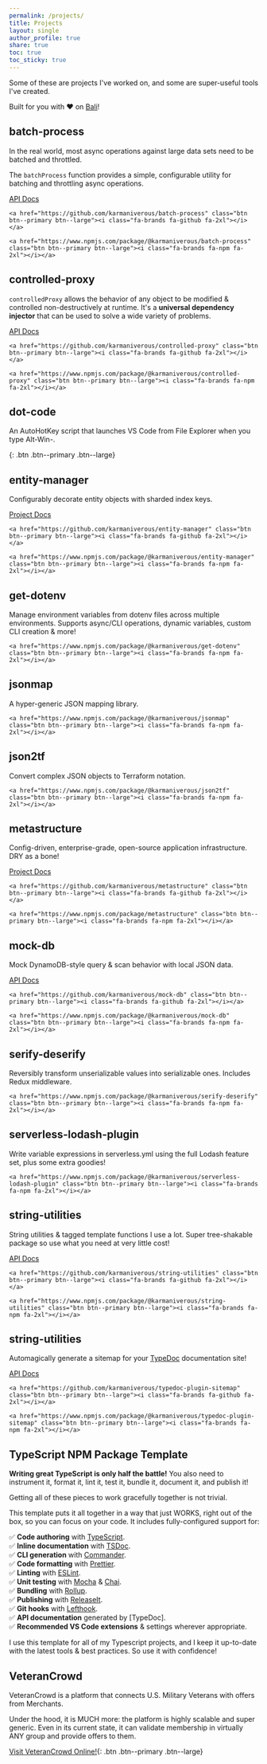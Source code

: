 ```yaml
---
permalink: /projects/
title: Projects
layout: single
author_profile: true
share: true
toc: true
toc_sticky: true
---
```


Some of these are projects I've worked on, and some are super-useful tools I've created.

Built for you with ❤️ on [Bali](/bali/)!

## batch-process

In the real world, most async operations against large data sets need to be batched and throttled.

The `batchProcess` function provides a simple, configurable utility for batching and throttling async operations.

<div class="button-row--left">
    <a href="https://docs.karmanivero.us/batch-process" class="btn btn--info btn--large">API Docs</a>

    <a href="https://github.com/karmaniverous/batch-process" class="btn btn--primary btn--large"><i class="fa-brands fa-github fa-2xl"></i></a>

    <a href="https://www.npmjs.com/package/@karmaniverous/batch-process" class="btn btn--primary btn--large"><i class="fa-brands fa-npm fa-2xl"></i></a>

</div>

## controlled-proxy

`controlledProxy` allows the behavior of any object to be modified & controlled non-destructively at runtime. It's a **universal dependency injector** that can be used to solve a wide variety of problems.

<div class="button-row--left">
    <a href="https://docs.karmanivero.us/controlled-proxy" class="btn btn--info btn--large">API Docs</a>

    <a href="https://github.com/karmaniverous/controlled-proxy" class="btn btn--primary btn--large"><i class="fa-brands fa-github fa-2xl"></i></a>

    <a href="https://www.npmjs.com/package/@karmaniverous/controlled-proxy" class="btn btn--primary btn--large"><i class="fa-brands fa-npm fa-2xl"></i></a>

</div>

## dot-code

An AutoHotKey script that launches VS Code from File Explorer when you type Alt-Win-.

[<i class="fa-brands fa-github fa-2xl"></i>](https://github.com/karmaniverous/dot-code){:
.btn .btn--primary
.btn--large}

## entity-manager

Configurably decorate entity objects with sharded index keys.

<div class="button-row--left">
    <a href="/projects/entity-manager" class="btn btn--info btn--large">Project Docs</a>

    <a href="https://github.com/karmaniverous/entity-manager" class="btn btn--primary btn--large"><i class="fa-brands fa-github fa-2xl"></i></a>

    <a href="https://www.npmjs.com/package/@karmaniverous/entity-manager" class="btn btn--primary btn--large"><i class="fa-brands fa-npm fa-2xl"></i></a>

</div>

## get-dotenv

Manage environment variables from dotenv files across multiple environments. Supports async/CLI operations, dynamic variables, custom CLI creation & more!

<div class="button-row--left">
    <a href="https://github.com/karmaniverous/get-dotenv" class="btn btn--primary btn--large"><i class="fa-brands fa-github fa-2xl"></i></a>

    <a href="https://www.npmjs.com/package/@karmaniverous/get-dotenv" class="btn btn--primary btn--large"><i class="fa-brands fa-npm fa-2xl"></i></a>

</div>

## jsonmap

A hyper-generic JSON mapping library.

<div class="button-row--left">
    <a href="https://github.com/karmaniverous/jsonmap" class="btn btn--primary btn--large"><i class="fa-brands fa-github fa-2xl"></i></a>

    <a href="https://www.npmjs.com/package/@karmaniverous/jsonmap" class="btn btn--primary btn--large"><i class="fa-brands fa-npm fa-2xl"></i></a>

</div>

## json2tf

Convert complex JSON objects to Terraform notation.

<div class="button-row--left">
    <a href="https://github.com/karmaniverous/json2tf" class="btn btn--primary btn--large"><i class="fa-brands fa-github fa-2xl"></i></a>

    <a href="https://www.npmjs.com/package/@karmaniverous/json2tf" class="btn btn--primary btn--large"><i class="fa-brands fa-npm fa-2xl"></i></a>

</div>

## metastructure

Config-driven, enterprise-grade, open-source application infrastructure. DRY as a bone!

<div class="button-row--left">
    <a href="https://github.com/karmaniverous/metastructure/wiki" class="btn btn--info btn--large">Project Docs</a>

    <a href="https://github.com/karmaniverous/metastructure" class="btn btn--primary btn--large"><i class="fa-brands fa-github fa-2xl"></i></a>

    <a href="https://www.npmjs.com/package/metastructure" class="btn btn--primary btn--large"><i class="fa-brands fa-npm fa-2xl"></i></a>

</div>

## mock-db

Mock DynamoDB-style query & scan behavior with local JSON data.

<div class="button-row--left">
    <a href="https://docs.karmanivero.us/mock-db" class="btn btn--info btn--large">API Docs</a>

    <a href="https://github.com/karmaniverous/mock-db" class="btn btn--primary btn--large"><i class="fa-brands fa-github fa-2xl"></i></a>

    <a href="https://www.npmjs.com/package/@karmaniverous/mock-db" class="btn btn--primary btn--large"><i class="fa-brands fa-npm fa-2xl"></i></a>

</div>

## serify-deserify

Reversibly transform unserializable values into serializable ones. Includes Redux middleware.

<div class="button-row--left">
    <a href="https://github.com/karmaniverous/serify-deserify" class="btn btn--primary btn--large"><i class="fa-brands fa-github fa-2xl"></i></a>

    <a href="https://www.npmjs.com/package/@karmaniverous/serify-deserify" class="btn btn--primary btn--large"><i class="fa-brands fa-npm fa-2xl"></i></a>

</div>

## serverless-lodash-plugin

Write variable expressions in serverless.yml using the full Lodash feature set, plus some extra goodies!

<div class="button-row--left">
    <a href="https://github.com/karmaniverous/serverless-lodash-plugin" class="btn btn--primary btn--large"><i class="fa-brands fa-github fa-2xl"></i></a>

    <a href="https://www.npmjs.com/package/@karmaniverous/serverless-lodash-plugin" class="btn btn--primary btn--large"><i class="fa-brands fa-npm fa-2xl"></i></a>

</div>

## string-utilities

String utilities & tagged template functions I use a lot. Super tree-shakable package so use what you need at very little cost!

<div class="button-row--left">
    <a href="https://docs.karmanivero.us/string-utilities" class="btn btn--info btn--large">API Docs</a>

    <a href="https://github.com/karmaniverous/string-utilities" class="btn btn--primary btn--large"><i class="fa-brands fa-github fa-2xl"></i></a>

    <a href="https://www.npmjs.com/package/@karmaniverous/string-utilities" class="btn btn--primary btn--large"><i class="fa-brands fa-npm fa-2xl"></i></a>

</div>

## string-utilities

Automagically generate a sitemap for your [TypeDoc](https://typedoc.org/) documentation site!

<div class="button-row--left">
    <a href="https://docs.karmanivero.us/typedoc-plugin-sitemap" class="btn btn--info btn--large">API Docs</a>

    <a href="https://github.com/karmaniverous/typedoc-plugin-sitemap" class="btn btn--primary btn--large"><i class="fa-brands fa-github fa-2xl"></i></a>

    <a href="https://www.npmjs.com/package/@karmaniverous/typedoc-plugin-sitemap" class="btn btn--primary btn--large"><i class="fa-brands fa-npm fa-2xl"></i></a>

</div>

## TypeScript NPM Package Template

**Writing great TypeScript is only half the battle!** You also need to instrument it, format it, lint it, test it, bundle it, document it, and publish it!

Getting all of these pieces to work gracefully together is not trivial.

This template puts it all together in a way that just WORKS, right out of the box, so you can focus on your code. It includes fully-configured support for:

✅ **Code authoring** with [TypeScript](https://www.typescriptlang.org/).<br>
✅ **Inline documentation** with [TSDoc](https://tsdoc.org/).<br>
✅ **CLI generation** with [Commander](https://www.npmjs.com/package/commander).<br>
✅ **Code formatting** with [Prettier](https://prettier.io/).<br>
✅ **Linting** with [ESLint](https://eslint.org/).<br>
✅ **Unit testing** with [Mocha](https://mochajs.org/) & [Chai](https://www.chaijs.com/).<br>
✅ **Bundling** with [Rollup](https://rollupjs.org/).<br>
✅ **Publishing** with [ReleaseIt](https://github.com/release-it/release-it).<br>
✅ **Git hooks** with [Lefthook](https://github.com/evilmartians/lefthook).<br>
✅ **API documentation** generated by [TypeDoc].<br>
✅ **Recommended VS Code extensions** & settings wherever appropriate.<br>

I use this template for all of my Typescript projects, and I keep it up-to-date with the latest tools & best practices. So use it with confidence!

<div class="button-row--left">
    <a href="https://github.com/karmaniverous/npm-package-template-ts" class="btn btn--primary btn--large"><i class="fa-brands fa-github fa-2xl"></i></a>

</div>

## VeteranCrowd

VeteranCrowd is a platform that connects U.S. Military Veterans with offers from Merchants.

Under the hood, it is MUCH more: the platform is highly scalable and super generic. Even in its current state, it can validate membership in virtually ANY group and provide offers to them.

[Visit VeteranCrowd Online!](https://veterancrowd.com){:
.btn .btn--primary
.btn--large}
